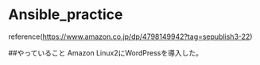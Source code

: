 # Ansible_practice
reference(https://www.amazon.co.jp/dp/4798149942?tag=sepublish3-22)

##やっていること
Amazon Linux2にWordPressを導入した。
